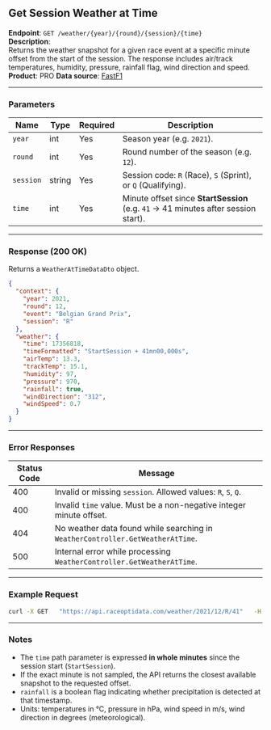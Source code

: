 ## Get Session Weather at Time

**Endpoint**: `GET /weather/{year}/{round}/{session}/{time}`  
**Description**:  
Returns the weather snapshot for a given race event at a specific minute offset from the start of the session. The response includes air/track temperatures, humidity, pressure, rainfall flag, wind direction and speed.  
**Product**: PRO
**Data source**: [FastF1](https://theoehrly.github.io/Fast-F1/)

---

### Parameters

| Name      | Type   | Required | Description |
|-----------|--------|----------|-------------|
| `year`    | int    | Yes      | Season year (e.g. `2021`). |
| `round`   | int    | Yes      | Round number of the season (e.g. `12`). |
| `session` | string | Yes      | Session code: `R` (Race), `S` (Sprint), or `Q` (Qualifying). |
| `time`    | int    | Yes      | Minute offset since **StartSession** (e.g. `41` → 41 minutes after session start). |

---

### Response (200 OK)

Returns a `WeatherAtTimeDataDto` object.

```json
{
  "context": {
    "year": 2021,
    "round": 12,
    "event": "Belgian Grand Prix",
    "session": "R"
  },
  "weather": {
    "time": 17356818,
    "timeFormatted": "StartSession + 41mn00,000s",
    "airTemp": 13.3,
    "trackTemp": 15.1,
    "humidity": 97,
    "pressure": 970,
    "rainfall": true,
    "windDirection": "312",
    "windSpeed": 0.7
  }
}
```

---

### Error Responses

| Status Code | Message |
|-------------|---------|
| 400         | Invalid or missing `session`. Allowed values: `R`, `S`, `Q`. |
| 400         | Invalid `time` value. Must be a non-negative integer minute offset. |
| 404         | No weather data found while searching in `WeatherController.GetWeatherAtTime`. |
| 500         | Internal error while processing `WeatherController.GetWeatherAtTime`. |

---

### Example Request

```bash
curl -X GET   "https://api.raceoptidata.com/weather/2021/12/R/41"   -H "accept: application/json"   -H "x-api-key: YOUR_API_KEY"
```

---

### Notes

- The `time` path parameter is expressed **in whole minutes** since the session start (`StartSession`).  
- If the exact minute is not sampled, the API returns the closest available snapshot to the requested offset.  
- `rainfall` is a boolean flag indicating whether precipitation is detected at that timestamp.  
- Units: temperatures in °C, pressure in hPa, wind speed in m/s, wind direction in degrees (meteorological).
